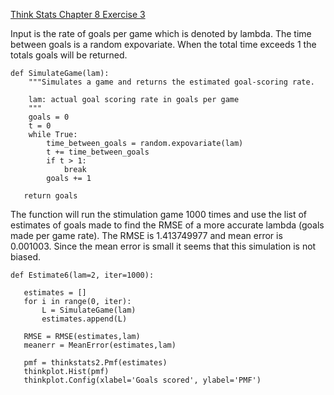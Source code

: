 [Think Stats Chapter 8 Exercise 3](http://greenteapress.com/thinkstats2/html/thinkstats2009.html#toc77)

Input is the rate of goals per game which is denoted by lambda. The time between goals is a random expovariate. When the total time exceeds 1 the totals goals will be returned. 
```
def SimulateGame(lam):
    """Simulates a game and returns the estimated goal-scoring rate.

    lam: actual goal scoring rate in goals per game
    """
    goals = 0
    t = 0
    while True:
        time_between_goals = random.expovariate(lam)
        t += time_between_goals
        if t > 1:
            break
        goals += 1

   return goals
 ```
 The function will run the stimulation game 1000 times and use the list of estimates of goals made to find the RMSE of a more accurate lambda (goals made per game rate). The RMSE is 1.413749977 and  mean error is 0.001003. Since the mean error is small it seems that this simulation is not biased. 
 ``` 
def Estimate6(lam=2, iter=1000):

    estimates = []
    for i in range(0, iter):
        L = SimulateGame(lam)
        estimates.append(L)

    RMSE = RMSE(estimates,lam)
    meanerr = MeanError(estimates,lam)

    pmf = thinkstats2.Pmf(estimates)
    thinkplot.Hist(pmf)
    thinkplot.Config(xlabel='Goals scored', ylabel='PMF')
